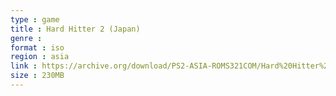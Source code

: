 ```yaml
---
type : game
title : Hard Hitter 2 (Japan)
genre : 
format : iso
region : asia
link : https://archive.org/download/PS2-ASIA-ROMS321COM/Hard%20Hitter%202%20%28Japan%29.7z
size : 230MB
---
```

